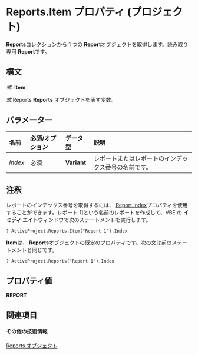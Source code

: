 
# Reports.Item プロパティ (プロジェクト)
 **Reports**コレクションから 1 つの **Report**オブジェクトを取得します。読み取り専用 **Report**です。

## 構文

 _式_. **Item**

 _式_ Reports **Reports** オブジェクトを表す変数。


## パラメーター



|**名前**|**必須/オプション**|**データ型**|**説明**|
|:-----|:-----|:-----|:-----|
| _Index_|必須|**Variant**|レポートまたはレポートのインデックス番号の名前です。|

## 注釈

レポートのインデックス番号を取得するには、 [Report.Index](3a0ccb0f-443e-ea35-4766-b79f97fef84a.md)プロパティを使用することができます。レポート 1]という名前のレポートを作成して、VBE の **イミディ エイト**ウィンドウで次のステートメントを実行します。


```
? ActiveProject.Reports.Item("Report 1").Index
```

 **Item**は、  **Reports**オブジェクトの既定のプロパティです。次の文は前のステートメントと同じです。




```
? ActiveProject.Reports("Report 1").Index
```


## プロパティ値

 **REPORT**


## 関連項目


#### その他の技術情報


[Reports オブジェクト](a9f4a13b-1907-dbe8-8077-fb1226bb8bb9.md)